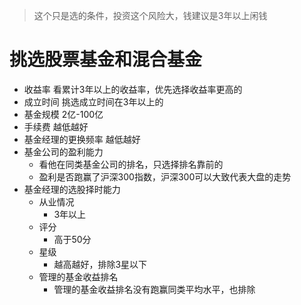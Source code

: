 > 这个只是选的条件，投资这个风险大，钱建议是3年以上闲钱

# 挑选股票基金和混合基金
- 收益率 看累计3年以上的收益率，优先选择收益率更高的
- 成立时间 挑选成立时间在3年以上的
- 基金规模 2亿-100亿
- 手续费 越低越好
- 基金经理的更换频率 越低越好
- 基金公司的盈利能力
	- 看他在同类基金公司的排名，只选择排名靠前的
	- 盈利是否跑赢了沪深300指数，沪深300可以大致代表大盘的走势
- 基金经理的选股择时能力
	- 从业情况
		- 3年以上
	- 评分
		- 高于50分
	- 星级
		- 越高越好，排除3星以下
	- 管理的基金收益排名
		- 管理的基金收益排名没有跑赢同类平均水平，也排除

